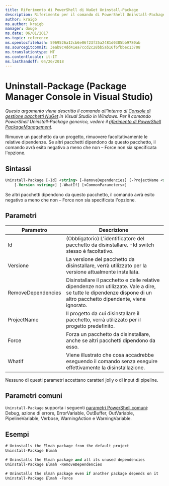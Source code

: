 ```yaml
---
title: Riferimento di PowerShell di NuGet Uninstall-Package
description: Riferimento per il comando di PowerShell Uninstall-Package nella Console di gestione pacchetti NuGet in Visual Studio.
author: kraigb
ms.author: kraigb
manager: douge
ms.date: 06/01/2017
ms.topic: reference
ms.openlocfilehash: 5969526a12cb6e06f23f35a2481d0385bb9780ab
ms.sourcegitcommit: 3eab9c4dd41ea7ccd2c28bb5ab16f6fbbec13708
ms.translationtype: MT
ms.contentlocale: it-IT
ms.lasthandoff: 04/26/2018
---
```

# <a name="uninstall-package-package-manager-console-in-visual-studio"></a>Uninstall-Package (Package Manager Console in Visual Studio)

*Questo argomento viene descritto il comando all'interno di [Console di gestione pacchetti NuGet](package-manager-console.md) in Visual Studio in Windows. Per il comando PowerShell Uninstall-Package generico, vedere il [riferimento di PowerShell PackageManagement](/powershell/module/packagemanagement/?view=powershell-6).*

Rimuove un pacchetto da un progetto, rimuovere facoltativamente le relative dipendenze. Se altri pacchetti dipendono da questo pacchetto, il comando avrà esito negativo a meno che non – Force non sia specificata l'opzione.

## <a name="syntax"></a>Sintassi

```ps
Uninstall-Package [-Id] <string> [-RemoveDependencies] [-ProjectName <string>] [-Force]
    [-Version <string>] [-WhatIf] [<CommonParameters>]
```

Se altri pacchetti dipendono da questo pacchetto, il comando avrà esito negativo a meno che non – Force non sia specificata l'opzione.

## <a name="parameters"></a>Parametri

| Parametro | Descrizione |
| --- | --- |
| Id | (Obbligatorio) L'identificatore del pacchetto da disinstallare. -Id switch stesso è facoltativo. |
| Versione | La versione del pacchetto da disinstallare, verrà utilizzato per la versione attualmente installata. |
| RemoveDependencies | Disinstallare il pacchetto e delle relative dipendenze non utilizzate. Vale a dire, se tutte le dipendenze dispone di un altro pacchetto dipendente, viene ignorato. |
| ProjectName | Il progetto da cui disinstallare il pacchetto, verrà utilizzato per il progetto predefinito. |
| Force | Forza un pacchetto da disinstallare, anche se altri pacchetti dipendono da esso. |
| WhatIf | Viene illustrato che cosa accadrebbe eseguendo il comando senza eseguire effettivamente la disinstallazione. |

Nessuno di questi parametri accettano caratteri jolly o di input di pipeline.

## <a name="common-parameters"></a>Parametri comuni

`Uninstall-Package` supporta i seguenti [parametri PowerShell comuni](http://go.microsoft.com/fwlink/?LinkID=113216): Debug, azione di errore, ErrorVariable, OutBuffer, OutVariable, PipelineVariable, Verbose, WarningAction e WarningVariable.

## <a name="examples"></a>Esempi

```ps
# Uninstalls the Elmah package from the default project
Uninstall-Package Elmah

# Uninstalls the Elmah package and all its unused dependencies
Uninstall-Package Elmah -RemoveDependencies 

# Uninstalls the Elmah package even if another package depends on it
Uninstall-Package Elmah -Force
```
